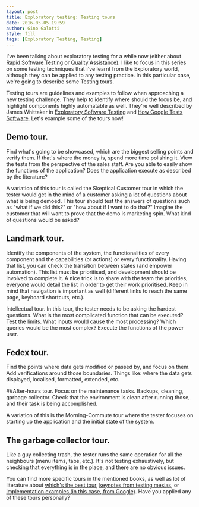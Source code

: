```yaml
---
layout: post
title: Exploratory testing: Testing tours
date: 2016-05-05 19:59
author: Gino Galotti
style: fill
tags: [Exploratory Testing, Testing]
---
```

I've been talking about exploratory testing for a while now (either about [Rapid Software Testing](https://callmegino.wordpress.com/2016/03/24/meet-rapid-software-testing/) or [Quality Assistance](https://callmegino.wordpress.com/2016/04/03/meet-quality-assistance/)). I like to focus in this series on some testing techniques that I've learnt from the Exploratory world, although they can be applied to any testing practice. In this particular case, we're going to describe some Testing tours.

Testing tours are guidelines and examples to follow when approaching a new testing challenge. They help to identify where should the focus be, and highlight components highly automatable as well. They're well described by James Whittaker in [Exploratory Software Testing](http://www.amazon.co.uk/Exploratory-Software-Testing-Tricks-Techniques/dp/0321636414) and [How Google Tests Software](http://www.amazon.co.uk/Google-Tests-Software-James-Whittaker/dp/0321803027/ref=sr_1_1?s=books&amp;ie=UTF8&amp;qid=1460113934&amp;sr=1-1&amp;keywords=how+google+test). Let's example some of the tours now!

## Demo tour. 
Find what's going to be showcased, which are the biggest selling points and verify them. If that's where the money is, spend more time polishing it. View the tests from the perspective of the sales staff. Are you able to easily show the functions of the application? Does the application execute as described by the literature?

A variation of this tour is called the Skeptical Customer tour in which the tester would get in the mind of a customer asking a lot of questions about what is being demoed. This tour should test the answers of questions such as "what if we did this?" or "how about if I want to do that?" Imagine the customer that will want to prove that the demo is marketing spin. What kind of questions would be asked?

## Landmark tour. 
Identify the components of the system, the functionalities of every component and the capabilities (or actions) or every functionality. Having that list, you can check the transition between states (and empower automation). This list must be prioritised, and development should be involved to complete it. A nice trick is to share with the team the priorities, everyone would detail the list in order to get their work prioritised. Keep in mind that navigation is important as well (different links to reach the same page, keyboard shortcuts, etc.).

Intellectual tour. In this tour, the tester needs to be asking the hardest questions. What is the most complicated function that can be executed? Test the limits. What inputs would cause the most processing? Which queries would be the most complex? Execute the functions of the power user.
    
## Fedex tour. 

Find the points where data gets modified or passed by, and focus on them. Add verifications around those boundaries. Things like: where the data gets displayed, localised, formatted, extended, etc.

##After-hours tour. 
Focus on the maintenance tasks. Backups, cleaning, garbage collector. Check that the environment is clean after running those, and their task is being accomplished.
    
A variation of this is the Morning-Commute tour where the tester focuses on starting up the application and the initial state of the system.

## The garbage collector tour. 
Like a guy collecting trash, the tester runs the same operation for all the neighbours (menu items, tabs, etc.). It's not testing exhaustively, but checking that everything is in the place, and there are no obvious issues.

You can find more specific tours in the mentioned books, as well as lot of literature about [which's the best tour](http://kaner.com/?p=96), [keynotes from testing mesias](http://www.developsense.com/blog/2009/04/of-testing-tours-and-dashboards/), or [implementation examples (in this case, from Google)](http://googletesting.blogspot.co.uk/2009/10/fedex-tour.html). Have you applied any of these tours personally?
